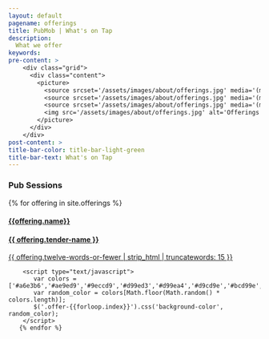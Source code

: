 ```yaml
---
layout: default
pagename: offerings
title: PubMob | What's on Tap
description:
  What we offer
keywords:
pre-content: >
    <div class="grid">
      <div class="content">
        <picture>
          <source srcset='/assets/images/about/offerings.jpg' media='(max-width: 1080px)'>
          <source srcset='/assets/images/about/offerings.jpg' media='(min-width: 960px)'>
          <source srcset='/assets/images/about/offerings.jpg' media='(min-width: 830px'>
          <img src='/assets/images/about/offerings.jpg' alt='Offerings'>
        </picture>
      </div>
    </div>
post-content: >
title-bar-color: title-bar-light-green
title-bar-text: What's on Tap
---
```

<h3>Pub Sessions</h3>
<script type="text/javascript">
  function setTechnologyHeaderText(selectedTechnology) {
    var technologyHeader = document.getElementById('selectedTechnology');
    technologyHeader.innerHTML = `Selected tech: ${selectedTechnology}`
  }

  function renderIfOfferingHasTechnology(div, technologies, selectedTechnology) {
console.log("technologies", technologies);
console.log("selected tech", selectedTechnology);
      div.style.display = (selectedTechnology == 'All' || technologies.includes(selectedTechnology)) 
        ? 'unset' // TODO: does unset work in all browsers?
        : 'none';
  }

  function renderPostsFor(selectedTechnology) {
    var id = 0;
    {% for offering in site.offerings %}
      var offeringDiv = document.getElementById(++id);
      renderIfOfferingHasTechnology(offeringDiv, {{ offering.technologies | jsonify }}, selectedTechnology);
    {% endfor %}
  }

  function filterUsingTechnology(selectedTechnology) {
    setTechnologyHeaderText(selectedTechnology);
    renderPostsFor(selectedTechnology);
  }
</script>

<!--
<div class="offerings">
  <p>Technology filters:</p>
  <div>
    <a id="All" onclick="filterUsingTechnology('All')">*All*</a>
    
    
    

    
    <a id="TDD" onclick="filterUsingTechnology(this.id)" href="javascript:void(0);">TDD</a>
    
    <a id="design" onclick="filterUsingTechnology(this.id)" href="javascript:void(0);">design</a>
    
    <a id="refactoring" onclick="filterUsingTechnology(this.id)" href="javascript:void(0);">refactoring</a>
    
    <p id="selectedTechnology"></p>
  </div>
  <div>
  </div>
  <div>
-->   
   
<div class="container">
	<div class="row">
		{% for offering in site.offerings %}
        <a href="{{ offering.id }}">
        <div class="col-md-4 col-sm-4">
        		<div class='team-member offering-box offer-{{forloop.index}}'>
					<div class="team-img">
						<h4 class="offering-name">{{offering.name}}</h4>
					</div>
					<div class="team-hover">
						<div class="desk">
							<h4>{{ offering.tender-name }}</h4>
							<p>{{ offering.twelve-words-or-fewer | strip_html | truncatewords: 15 }}</p>
						</div>
					</div>
			</div>
		</div>
		</a>
		
	    <script type="text/javascript">
	 	   var colors = ['#a6e3b6','#ae9ed9','#9eccd9','#d99ed3','#d99ea4','#d9cd9e','#bcd99e','#b69ed9','#9ec6d9','#9ed9a2','#d5d99e','#d9bf9e'];
	 	   var random_color = colors[Math.floor(Math.random() * colors.length)];
	 	   $('.offer-{{forloop.index}}').css('background-color', random_color);
	    </script>
 	   {% endfor %}
   </div>
</div>			
